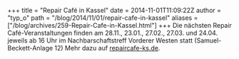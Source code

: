 +++
title = "Repair Café in Kassel"
date = 2014-11-01T11:09:22Z
author = "typ_o"
path = "/blog/2014/11/01/repair-cafe-in-kassel"
aliases = ["/blog/archives/259-Repair-Cafe-in-Kassel.html"]
+++
Die nächsten Repair Café-Veranstaltungen finden am 28.11., 23.01.,
27.02., 27.03. und 24.04. jeweils ab 16 Uhr im Nachbarschaftstreff
Vorderer Westen statt (Samuel-Beckett-Anlage 12) Mehr dazu auf
[repaircafe-ks.de](https://repaircafe-ks.de/).
